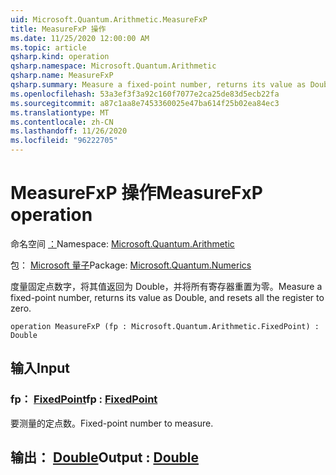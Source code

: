 ```yaml
---
uid: Microsoft.Quantum.Arithmetic.MeasureFxP
title: MeasureFxP 操作
ms.date: 11/25/2020 12:00:00 AM
ms.topic: article
qsharp.kind: operation
qsharp.namespace: Microsoft.Quantum.Arithmetic
qsharp.name: MeasureFxP
qsharp.summary: Measure a fixed-point number, returns its value as Double, and resets all the register to zero.
ms.openlocfilehash: 53a3ef3f3a92c160f7077e2ca25de83d5ecb22fa
ms.sourcegitcommit: a87c1aa8e7453360025e47ba614f25b02ea84ec3
ms.translationtype: MT
ms.contentlocale: zh-CN
ms.lasthandoff: 11/26/2020
ms.locfileid: "96222705"
---
```

# <a name="measurefxp-operation"></a><span data-ttu-id="adee2-102">MeasureFxP 操作</span><span class="sxs-lookup"><span data-stu-id="adee2-102">MeasureFxP operation</span></span>

<span data-ttu-id="adee2-103">命名空间 [：](xref:Microsoft.Quantum.Arithmetic)</span><span class="sxs-lookup"><span data-stu-id="adee2-103">Namespace: [Microsoft.Quantum.Arithmetic](xref:Microsoft.Quantum.Arithmetic)</span></span>

<span data-ttu-id="adee2-104">包： [Microsoft 量子](https://nuget.org/packages/Microsoft.Quantum.Numerics)</span><span class="sxs-lookup"><span data-stu-id="adee2-104">Package: [Microsoft.Quantum.Numerics](https://nuget.org/packages/Microsoft.Quantum.Numerics)</span></span>


<span data-ttu-id="adee2-105">度量固定点数字，将其值返回为 Double，并将所有寄存器重置为零。</span><span class="sxs-lookup"><span data-stu-id="adee2-105">Measure a fixed-point number, returns its value as Double, and resets all the register to zero.</span></span>

```qsharp
operation MeasureFxP (fp : Microsoft.Quantum.Arithmetic.FixedPoint) : Double
```


## <a name="input"></a><span data-ttu-id="adee2-106">输入</span><span class="sxs-lookup"><span data-stu-id="adee2-106">Input</span></span>

### <a name="fp--fixedpoint"></a><span data-ttu-id="adee2-107">fp： [FixedPoint](xref:Microsoft.Quantum.Arithmetic.FixedPoint)</span><span class="sxs-lookup"><span data-stu-id="adee2-107">fp : [FixedPoint](xref:Microsoft.Quantum.Arithmetic.FixedPoint)</span></span>

<span data-ttu-id="adee2-108">要测量的定点数。</span><span class="sxs-lookup"><span data-stu-id="adee2-108">Fixed-point number to measure.</span></span>



## <a name="output--double"></a><span data-ttu-id="adee2-109">输出： [Double](xref:microsoft.quantum.lang-ref.double)</span><span class="sxs-lookup"><span data-stu-id="adee2-109">Output : [Double](xref:microsoft.quantum.lang-ref.double)</span></span>


